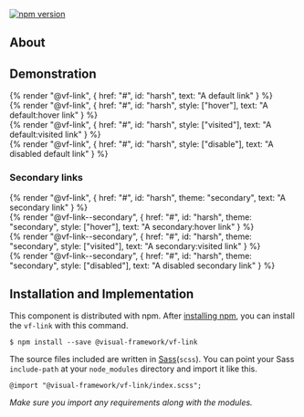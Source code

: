[![npm version](https://badge.fury.io/js/%40visual-framework%2Fvf-link.svg)](https://badge.fury.io/js/%40visual-framework%2Fvf-link)

## About

## Demonstration

{% render "@vf-link", {
  href: "#",
  id: "harsh",
  text: "A default link"
} %}
<br/>
{% render "@vf-link", {
  href: "#",
  id: "harsh",
  style: ["hover"],
  text: "A default:hover link"
} %}
<br/>
{% render "@vf-link", {
  href: "#",
  id: "harsh",
  style: ["visited"],
  text: "A default:visited link"
} %}
<br/>
{% render "@vf-link", {
  href: "#",
  id: "harsh",
  style: ["disable"],
  text: "A disabled default link"
} %}


### Secondary links

{% render "@vf-link", {
  href: "#",
  id: "harsh",
  theme: "secondary",
  text: "A secondary link"
} %}
<br/>
{% render "@vf-link--secondary", {
  href: "#",
  id: "harsh",
  theme: "secondary",
  style: ["hover"],
  text: "A secondary:hover link"
} %}
<br/>
{% render "@vf-link--secondary", {
  href: "#",
  id: "harsh",
  theme: "secondary",
  style: ["visited"],
  text: "A secondary:visited link"
} %}
<br/>
{% render "@vf-link--secondary", {
  href: "#",
  id: "harsh",
  theme: "secondary",
  style: ["disabled"],
  text: "A disabled secondary link"
} %}



## Installation and Implementation

This component is distributed with npm. After [installing npm](https://www.npmjs.com/get-npm), you can install the `vf-link` with this command.

```
$ npm install --save @visual-framework/vf-link
```

The source files included are written in [Sass](http://sass-lang.com)(`scss`). You can point your Sass `include-path` at your `node_modules` directory and import it like this.

```
@import "@visual-framework/vf-link/index.scss";
```

_Make sure you import any requirements along with the modules._
